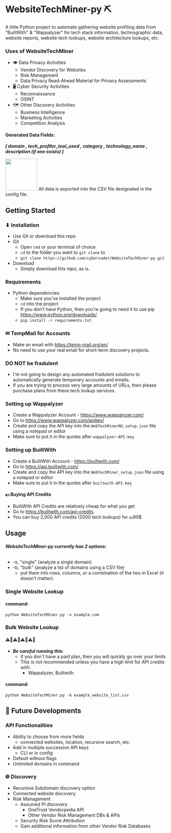 # WebsiteTechMiner-py ⛏

A little Python project to automate gathering website profiling data from "BuiltWith" & "Wappalyzer" for tech stack information, technographic data, website reports, website tech lookups, website architecture lookups, etc.

### Uses of WebsiteTechMiner
- 👁️ Data Privacy Activities
    - Vendor Discovery for Websites
    - Risk Management
    - Data Privacy Read-Ahead Material for Privacy Assessments
- 🖥️ Cyber Security Activities
    - Reconnaissance
    - OSINT
- 🗺️ Other Discovery Activities
    - Business Intelligence
    - Marketing Activities
    - Competition Analysis
#### Generated Data Fields: 
***[ domain , tech_profiler_tool_used , category , technology_name , description (if one exists) ]***

<img src="https://user-images.githubusercontent.com/106132469/176921390-9b6c36c1-a97c-4bf8-9362-7eb356013238.png" width="100">  All data is exported into the CSV file designated in the config file.


## Getting Started

### ⬇ Installation
- Use Git or download this repo
- Git
    - Open `cmd` or your terminal of choice
    - `cd` to the folder you want to `git clone` to
    - ```git clone https://github.com/cybersader/WebsiteTechMiner-py.git```
- Download
    - Simply download this repo, as is.

### Requirements
- Python dependencies:
    - Make sure you've installed the project
    - `cd` into the project
    - If you don't have Python, then you're going to need it to use pip https://www.python.org/downloads/
    - `pip install -r requirements.txt`

### ✉ TempMail for Accounts
- Make an email with https://temp-mail.org/en/
- No need to use your real email for short-term discovery projects.

### DO NOT be fradulent
- I'm not going to design any automated fradulent solutions to automatically generate temporary accounts and emails.
- If you are trying to process very large amounts of URLs, then please purchase plans from these tech lookup services.

### Setting up Wappalyzer
- Create a Wappalyzer Account - https://www.wappalyzer.com/
- Go to https://www.wappalyzer.com/apikey/
- Create and copy the API key into the `WebTechMinerNG_setup.json` file using a notepad or editor
- Make sure to put it in the quotes after `wappalyzer-API-key` 

### Setting up BuiltWith
- Create a BuiltWith Account - https://builtwith.com/
- Go to https://api.builtwith.com/
- Create and copy the API key into the `WebTechMiner_setup.json` file using a notepad or editor
- Make sure to put it in the quotes after `builtwith-API-key` 
#### 💵 Buying API Credits
- BuiltWith API Credits are relatively cheap for what you get
- Go to https://builtwith.com/api-credits
- You can buy 2,000 API credits (2000 tech lookups) for 💵99$ 

## Usage

###### ***WebsiteTechMiner-py currently has 2 options:***
- -s, "single" (analyze a single domain)
- -b, "bulk" (analyze a list of domains using a CSV file)
    - put them into rows, columns, or a combination of the two in Excel (it doesn't matter).

### Single Website Lookup
#### command:
```python WebsiteTechMiner.py -s example.com```

### Bulk Website Lookup

#### ⚠🛑⚠🛑⚠🛑⚠🛑
- ***Be careful running this***:
    - if you don't have a paid plan, then you will quickly go over your limits
    - This is not recommended unless you have a high limit for API credits with:
        - Wappalyzer, Builtwith

#### command:
```python WebsiteTechMiner.py -b example_website_list.csv```

## 💎 Future Developments

### API Functionalities
- Ability to choose from more fields
   - connected websites, location, recursive search, etc.
- Add in multiple successive API keys
   - CLI or in config
- Default without flags
- Unlimited domains in command

### 🌐 Discovery 
- Recursive Subdomain discovery option
- Connected website discovery
- Risk Management
    - Assumed PI discovery
        - OneTrust Vendorpedia API
        - Other Vendor Risk Management DBs & APIs
    - Security Risk Score Attribution
    - Gain additional information from other Vendor Risk Databases


